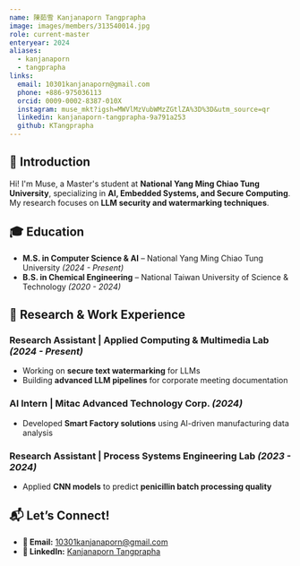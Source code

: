 ```yaml
---
name: 陳茹雪 Kanjanaporn Tangprapha 
image: images/members/313540014.jpg 
role: current-master
enteryear: 2024
aliases:
  - kanjanaporn
  - tangprapha
links:
  email: 10301kanjanaporn@gmail.com
  phone: +886-975036113
  orcid: 0009-0002-8387-010X
  instagram: muse_mkt?igsh=MWVlMzVubWMzZGtlZA%3D%3D&utm_source=qr
  linkedin: kanjanaporn-tangprapha-9a791a253
  github: KTangprapha
---
```

## 🚀 Introduction
Hi! I'm Muse, a Master's student at **National Yang Ming Chiao Tung University**, specializing in **AI, Embedded Systems, and Secure Computing**. My research focuses on **LLM security and watermarking techniques**. 

## 🎓 Education
- **M.S. in Computer Science & AI** – National Yang Ming Chiao Tung University *(2024 - Present)*
- **B.S. in Chemical Engineering** – National Taiwan University of Science & Technology *(2020 - 2024)*

## 🔬 Research & Work Experience
### **Research Assistant | Applied Computing & Multimedia Lab** *(2024 - Present)*
- Working on **secure text watermarking** for LLMs
- Building **advanced LLM pipelines** for corporate meeting documentation

### **AI Intern | Mitac Advanced Technology Corp.** *(2024)*
- Developed **Smart Factory solutions** using AI-driven manufacturing data analysis

### **Research Assistant | Process Systems Engineering Lab** *(2023 - 2024)*
- Applied **CNN models** to predict **penicillin batch processing quality**

## 📬 Let’s Connect!
- **📧 Email:** 10301kanjanaporn@gmail.com
- **💼 LinkedIn:** [Kanjanaporn Tangprapha](https://www.linkedin.com/in/kanjanaporn-tangprapha-9a791a253/)